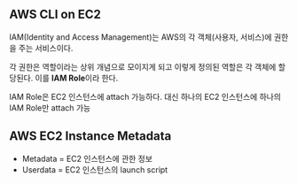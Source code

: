 ## AWS CLI on EC2

IAM(Identity and Access Management)는 AWS의 각 객체(사용자, 서비스)에 권한을 주는 서비스이다.

각 권한은 역할이라는 상위 개념으로 모이지게 되고 이렇게 정의된 역할은 각 객체에 할당된다. 이를 **IAM Role**이라 한다.

IAM Role은 EC2 인스턴스에 attach 가능하다. 대신 하나의 EC2 인스턴스에 하나의 IAM Role만 attach 가능																																																																																																																																																																																																																																																																																																																																																																																																																																																																																																																																																																																																																																																																																																																																																																																																																																																																																																																																																																																																																																																																																																																																																																																																																																																																																																																										 <br>

## AWS EC2 Instance Metadata

+ Metadata = EC2 인스턴스에 관한 정보
+ Userdata = EC2 인스턴스의 launch script